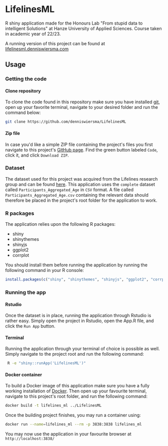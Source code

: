# LifelinesML
R shiny application made for the Honours Lab "From stupid data to intelligent Solutions" at Hanze University of Applied Sciences. Course taken in academic year of 22/23.

A running version of this project can be found at [lifelinesml.denniswiersma.com](https://lifelinesml.denniswiersma.com/)

## Usage

### Getting the code
#### Clone repository
To clone the code found in this repository make sure you have installed [git](https://git-scm.com/), open up your favorite terminal, navigate to your desired folder and run the command below:
```Bash
git clone https://github.com/denniswiersma/LifelinesML
```

#### Zip file
In case you'd like a simple ZIP file containing the project's files you first navigate to this project's [GitHub page](https://github.com/denniswiersma/LifelinesML).
Find the green button labeled `Code`, click it, and click `Download ZIP`.

### Dataset
The dataset used for this project was acquired from the Lifelines research group and can be found [here](https://www.lifelines.nl/researcher/data-and-biobank/education).
This application uses the `complete` dataset called `Participants_Aggregated_Age` in `CSV` format.
A file called `Participants_Aggregated_Age.csv` containing the relevant data should therefore be placed in the project's root folder for the application to work.

### R packages
The application relies upon the following R packages:
- shiny
- shinythemes
- shinyjs
- ggplot2
- corrplot

You should install them before running the application by running the following command in your R console:
```R
install.packages(c("shiny", "shinythemes", "shinyjs", "ggplot2", "corrplot"))
```

### Running the app
#### Rstudio
Once the dataset is in place, running the application through Rstudio is rather easy. Simply open the project in Rstudio, open the App.R file, and click the `Run App` button.

#### Terminal
Running the application through your terminal of choice is possible as well. Simply navigate to the project root and run the following command:   
```Bash
 R -e "shiny::runApp('LifelinesML')"
 ```

#### Docker container
To build a Docker image of this application make sure you have a fully working installation of [Docker](https://www.docker.com/get-started/).
Then open up your favourite terminal, navigate to this project's root folder, and run the following command:
```Bash
docker build -t lifelines_ml ../LifelinesML
```
Once the building project finishes, you may run a container using:
```Bash
docker run --name=lifelines_ml --rm -p 3838:3838 lifelines_ml
```
You may now use the application in your favourite browser at `http://localhost:3838/`